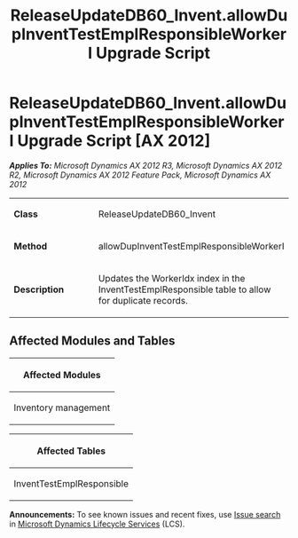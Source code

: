﻿---
title: ReleaseUpdateDB60_Invent.allowDupInventTestEmplResponsibleWorkerI Upgrade Script
TOCTitle: ReleaseUpdateDB60_Invent.allowDupInventTestEmplResponsibleWorkerI Upgrade Script
ms:assetid: 5738dbc7-8988-2cde-547b-b7ed2ffd9110
ms:mtpsurl: https://msdn.microsoft.com/en-us/library/JJ736220(v=AX.60)
ms:contentKeyID: 49708394
ms.date: 05/18/2015
mtps_version: v=AX.60
---

# ReleaseUpdateDB60\_Invent.allowDupInventTestEmplResponsibleWorkerI Upgrade Script [AX 2012]


_**Applies To:** Microsoft Dynamics AX 2012 R3, Microsoft Dynamics AX 2012 R2, Microsoft Dynamics AX 2012 Feature Pack, Microsoft Dynamics AX 2012_

<table>
<colgroup>
<col style="width: 50%" />
<col style="width: 50%" />
</colgroup>
<tbody>
<tr class="odd">
<td><p><strong>Class</strong></p></td>
<td><p>ReleaseUpdateDB60_Invent</p></td>
</tr>
<tr class="even">
<td><p><strong>Method</strong></p></td>
<td><p>allowDupInventTestEmplResponsibleWorkerI</p></td>
</tr>
<tr class="odd">
<td><p><strong>Description</strong></p></td>
<td><p>Updates the WorkerIdx index in the InventTestEmplResponsible table to allow for duplicate records.</p></td>
</tr>
</tbody>
</table>


## Affected Modules and Tables

<table>
<colgroup>
<col style="width: 100%" />
</colgroup>
<thead>
<tr class="header">
<th><p>Affected Modules</p></th>
</tr>
</thead>
<tbody>
<tr class="odd">
<td><p>Inventory management</p></td>
</tr>
</tbody>
</table>


<table>
<colgroup>
<col style="width: 100%" />
</colgroup>
<thead>
<tr class="header">
<th><p>Affected Tables</p></th>
</tr>
</thead>
<tbody>
<tr class="odd">
<td><p>InventTestEmplResponsible</p></td>
</tr>
</tbody>
</table>

  
**Announcements:** To see known issues and recent fixes, use [Issue search](http://go.microsoft.com/fwlink/?linkid=389258) in [Microsoft Dynamics Lifecycle Services](http://go.microsoft.com/fwlink/?linkid=306505) (LCS).

